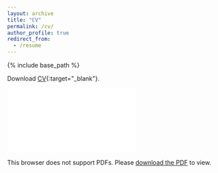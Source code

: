 ```yaml
---
layout: archive
title: "CV"
permalink: /cv/
author_profile: true
redirect_from:
  - /resume
---
```


{% include base_path %}

Download [CV](../files/cv/Tianlin_Zhang.pdf){:target="_blank"}.

<object data="../files/cv/Tianlin_Zhang.pdf" type="application/pdf" width="700px" height="700px">
    <embed src="../files/cv/Tianlin_Zhang.pdf">
        <p>This browser does not support PDFs. Please <a href="../files/cv/Tianlin_Zhang.pdf">download the PDF</a> to view.</p>
    </embed>
</object>